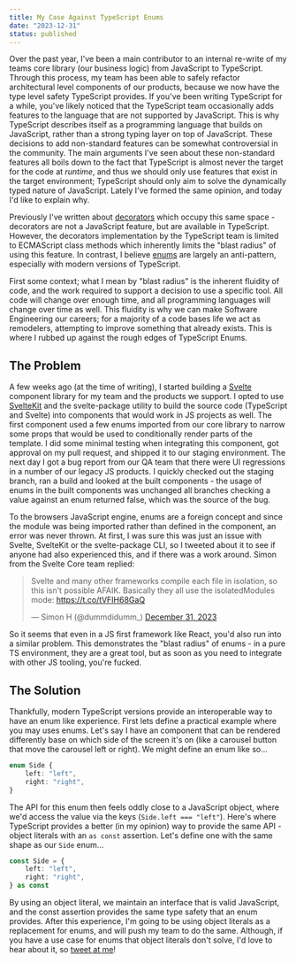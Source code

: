 ```yaml
---
title: My Case Against TypeScript Enums 
date: "2023-12-31"
status: published
---
```


Over the past year, I've been a main contributor to an internal re-write of my teams core library (our business logic) from JavaScript to TypeScript. Through this process, my team has been able to safely refactor architectural level components of our products, because we now have the type level safety TypeScript provides. If you've been writing TypeScript for a while, you've likely noticed that the TypeScript team occasionally adds features to the language that are not supported by JavaScript. This is why TypeScript describes itself as a programming language that builds on JavaScript, rather than a strong typing layer on top of JavaScript. These decisions to add non-standard features can be somewhat controversial in the community. The main arguments I've seen about these non-standard features all boils down to the fact that TypeScript is almost never the target for the code at _runtime_, and thus we should only use features that exist in the target environment; TypeScript should only aim to solve the dynamically typed nature of JavaScript. Lately I've formed the same opinion, and today I'd like to explain why. 

Previously I've written about [decorators](https://stordahl.dev/writing/error-handling-decorators) which occupy this same space - decorators are not a JavaScript feature, but are available in TypeScript. However, the decorators implementation by the TypeScript team is limited to ECMAScript class methods which inherently limits the "blast radius" of using this feature. In contrast, I believe [enums](https://www.typescriptlang.org/docs/handbook/enums.html) are largely an anti-pattern, especially with modern versions of TypeScript. 

First some context; what I mean by "blast radius" is the inherent fluidity of code, and the work required to support a decision to use a specific tool. All code will change over enough time, and all programming languages will change over time as well. This fluidity is why we can make Software Engineering our careers; for a majority of a code bases life we act as remodelers, attempting to improve something that already exists. This is where I rubbed up against the rough edges of TypeScript Enums. 

## The Problem

A few weeks ago (at the time of writing), I started building a [Svelte](https://svelte.dev) component library for my team and the products we support. I opted to use [SvelteKit](http://kit.svelte.dev) and the svelte-package utility to build the source code (TypeScript and Svelte) into components that would work in JS projects as well. The first component used a few enums imported from our core library to narrow some props that would be used to conditionally render parts of the template. I did some minimal testing when integrating this component, got approval on my pull request, and shipped it to our staging environment. The next day I got a bug report from our QA team that there were UI regressions in a number of our legacy JS products. I quickly checked out the staging branch, ran a build and looked at the built components - the usage of enums in the built components was unchanged all branches checking a value against an enum returned false, which was the source of the bug.

To the browsers JavaScript engine, enums are a foreign concept and since the module was being imported rather than defined in the component, an error was never thrown. At first, I was sure this was just an issue with Svelte, SvelteKit or the svelte-package CLI, so I tweeted about it to see if anyone had also experienced this, and if there was a work around. Simon from the Svelte Core team replied:

<blockquote class="twitter-tweet"><p lang="en" dir="ltr">Svelte and many other frameworks compile each file in isolation, so this isn&#39;t possible AFAIK. Basically they all use the isolatedModules mode: <a href="https://t.co/tVFIH68GaQ">https://t.co/tVFIH68GaQ</a></p>&mdash; Simon H (@dummdidumm_) <a href="https://twitter.com/dummdidumm_/status/1741424246667043287?ref_src=twsrc%5Etfw">December 31, 2023</a></blockquote> <script async src="https://platform.twitter.com/widgets.js" charset="utf-8"></script>

So it seems that even in a JS first framework like React, you'd also run into a similar problem. This demonstrates the "blast radius" of enums - in a pure TS environment, they are a great tool, but as soon as you need to integrate with other JS tooling, you're fucked. 

## The Solution

Thankfully, modern TypeScript versions provide an interoperable way to have an enum like experience. First lets define a practical example where you may uses enums. Let's say I have an component that can be rendered differently base on which side of the screen it's on (like a carousel button that move the carousel left or right). We might define an enum like so...

```typescript
enum Side {
    left: "left",
    right: "right",
}
```
The API for this enum then feels oddly close to a JavaScript object, where we'd access the value via the keys (`Side.left === "left"`). Here's where TypeScript provides a better (in my opinion) way to provide the same API - object literals with an `as const` assertion. Let's define one with the same shape as our `Side` enum...

```typescript
const Side = {
    left: "left",
    right: "right",
} as const
```

By using an object literal, we maintain an interface that is valid JavaScript, and the const assertion provides the same type safety that an enum provides. After this experience, I'm going to be using object literals as a replacement for enums, and will push my team to do the same. Although, if you have a use case for enums that object literals don't solve, I'd love to hear about it, so [tweet at me](https://twitter.com/stordahldotdev)!
